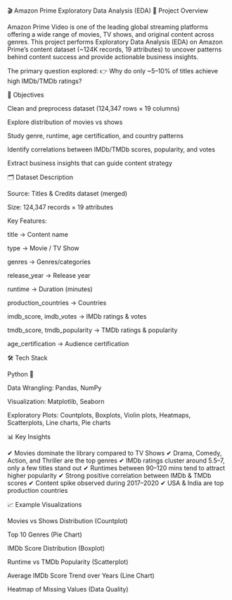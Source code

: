 🎬 Amazon Prime Exploratory Data Analysis (EDA)
📌 Project Overview

Amazon Prime Video is one of the leading global streaming platforms offering a wide range of movies, TV shows, and original content across genres.
This project performs Exploratory Data Analysis (EDA) on Amazon Prime’s content dataset (~124K records, 19 attributes) to uncover patterns behind content success and provide actionable business insights.

The primary question explored:
👉 Why do only ~5–10% of titles achieve high IMDb/TMDb ratings?

🎯 Objectives

Clean and preprocess dataset (124,347 rows × 19 columns)

Explore distribution of movies vs shows

Study genre, runtime, age certification, and country patterns

Identify correlations between IMDb/TMDb scores, popularity, and votes

Extract business insights that can guide content strategy

🗂️ Dataset Description

Source: Titles & Credits dataset (merged)

Size: 124,347 records × 19 attributes

Key Features:

title → Content name

type → Movie / TV Show

genres → Genres/categories

release_year → Release year

runtime → Duration (minutes)

production_countries → Countries

imdb_score, imdb_votes → IMDb ratings & votes

tmdb_score, tmdb_popularity → TMDb ratings & popularity

age_certification → Audience certification

🛠️ Tech Stack

Python 🐍

Data Wrangling: Pandas, NumPy

Visualization: Matplotlib, Seaborn

Exploratory Plots: Countplots, Boxplots, Violin plots, Heatmaps, Scatterplots, Line charts, Pie charts

📊 Key Insights

✔ Movies dominate the library compared to TV Shows
✔ Drama, Comedy, Action, and Thriller are the top genres
✔ IMDb ratings cluster around 5.5–7, only a few titles stand out
✔ Runtimes between 90–120 mins tend to attract higher popularity
✔ Strong positive correlation between IMDb & TMDb scores
✔ Content spike observed during 2017–2020
✔ USA & India are top production countries

📈 Example Visualizations

Movies vs Shows Distribution (Countplot)

Top 10 Genres (Pie Chart)

IMDb Score Distribution (Boxplot)

Runtime vs TMDb Popularity (Scatterplot)

Average IMDb Score Trend over Years (Line Chart)

Heatmap of Missing Values (Data Quality)
